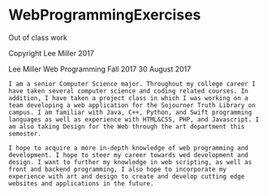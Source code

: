 # WebProgrammingExercises
Out of class work

Copyright Lee Miller 2017

Lee Miller
Web Programming Fall 2017
30 August 2017

	I am a senior Computer Science major. Throughout my college career I have taken several computer science and coding related courses. In addition, I have taken a project class in which I was working on a team developing a web application for the Sojourner Truth Library on campus. I am familiar with Java, C++, Python, and Swift programming languages as well as experience with HTML&CSS, PHP, and Javascript. I am also taking Design for the Web through the art department this semester. 

	I hope to acquire a more in-depth knowledge of web programming and development. I hope to steer my career towards wed development and design. I want to further my knowledge in web scripting, as well as front and backend programming, I also hope to incorporate my experience with art and design to create and develop cutting edge websites and applications in the future.




 
